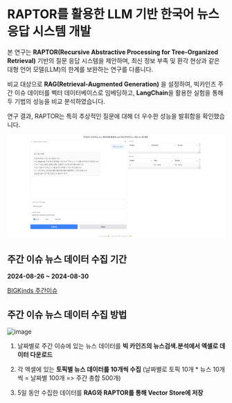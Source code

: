 # RAPTOR를 활용한 LLM 기반 한국어 뉴스 응답 시스템 개발

본 연구는 **RAPTOR(Recursive Abstractive Processing for Tree-Organized Retrieval)** 기반의 질문 응답 시스템을 제안하며, 최신 정보 부족 및 환각 현상과 같은 대형 언어 모델(LLM)의 한계를 보완하는 연구를 다룹니다. 

비교 대상으로 **RAG(Retrieval-Augmented Generation)** 을 설정하여, 빅카인즈 주간 이슈 데이터를 벡터 데이터베이스로 임베딩하고, **LangChain**을 활용한 실험을 통해 두 기법의 성능을 비교 분석하였습니다. 

연구 결과, RAPTOR는 특히 추상적인 질문에 대해 더 우수한 성능을 발휘함을 확인했습니다.

![alt text](./data/image.png)


## 주간 이슈 뉴스 데이터 수집 기간

**2024-08-26 ~ 2024-08-30**

[BIGKinds 주간이슈](https://www.bigkinds.or.kr/v2/news/weekendNews.do)

## 주간 이슈 뉴스 데이터 수집 방법

![image](https://github.com/user-attachments/assets/2c9e809d-7b83-4cb3-9fc5-98e8034241c4)


1. 날짜별로 주간 이슈에 있는 뉴스 데이터를 **빅 카인즈의 뉴스검색.분석에서 엑셀로 데이터 다운로드**

2. 각 엑셀에 있는 **토픽별 뉴스 데이터를 10개씩 수집** (날짜별로 토픽 10개 * 뉴스 10개씩 = 날짜별 100개 => 주간 총합 500개)

3.  5일 동안 수집한 데이터를 **RAG와 RAPTOR를 통해 Vector Store에 저장**
